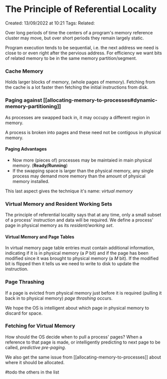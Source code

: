 # The Principle of Referential Locality
Created: 13/09/2022 at 10:21
Tags: 
Related:

Over long periods of time the centers of a program's memory reference cluster may move, but over short periods they remain largely static.

Program execution tends to be sequential, i.e. the next address we need is close to or even right after the pervious address.
For efficiency we want bits of related memory to be in the same memory partition/segment.

### Cache Memory
Holds larger blocks of memory, (whole pages of memory). Fetching from the cache is a lot faster then fetching the initial instructions from disk.

### Paging against [[allocating-memory-to-processes#dynamic-memory-partitioning]] 
As processes are swapped back in, it may occupy a different region in memory.

A process is broken into pages and these need not be contigous in physical memory.

#### Paging Advantages
- Now more (pieces of) processes may be maintaied in main physical memory. (**Ready/Running**)
- If the swapping space is larger than the physical memory, any single process may demand more memory than the amount of physical memory installed.

This last aspect gives the technique it's name: *virtual memory*

### Virtual Memory and Resident Working Sets
The principle of referential locality says that at any time, only a small subset of a process' instruction and data will be required.
We define a process' page in physical memory as its *resident/working set*.

#### Virtual Memory and Page Tables
In virtual memory page table entries must contain additional information, indicating if it is in physical memory (a *P* bit) and if the page has been modified since it was brought to physical memory (a *M* bit).
If the modified bit is flipped then it tells us we need to write to disk to update the instruction.

### Page Thrashing
If a page is evicted from physical memory just before it is required (pulling it back in to physical memory) *page thrashing* occurs.

We hope the OS is intelligent about which page in physical memory to discard for space.

### Fetching for Virtual Memory
How should the OS decide when to pull a process' pages?
When a reference to that page is made, or intelligently predicting to next page to be called, *predictive pre-paging*.

We also get the same issue from [[allocating-memory-to-processes]] about where it should be allocated.

#todo the others in the list
